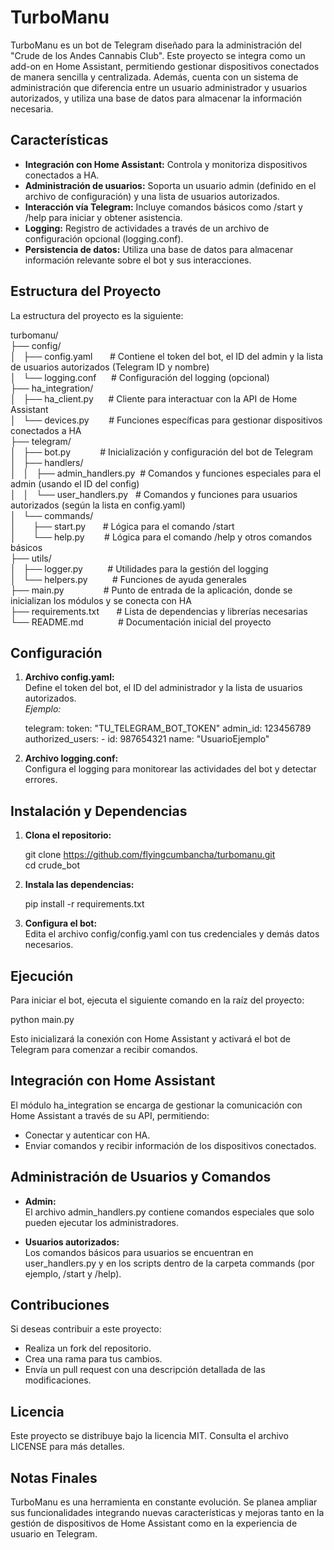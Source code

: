 # TurboManu

TurboManu es un bot de Telegram diseñado para la administración del "Crude de los Andes Cannabis Club". Este proyecto se integra como un add-on en Home Assistant, permitiendo gestionar dispositivos conectados de manera sencilla y centralizada. Además, cuenta con un sistema de administración que diferencia entre un usuario administrador y usuarios autorizados, y utiliza una base de datos para almacenar la información necesaria.

## Características

- **Integración con Home Assistant:** Controla y monitoriza dispositivos conectados a HA.
- **Administración de usuarios:** Soporta un usuario admin (definido en el archivo de configuración) y una lista de usuarios autorizados.
- **Interacción vía Telegram:** Incluye comandos básicos como /start y /help para iniciar y obtener asistencia.
- **Logging:** Registro de actividades a través de un archivo de configuración opcional (logging.conf).
- **Persistencia de datos:** Utiliza una base de datos para almacenar información relevante sobre el bot y sus interacciones.

## Estructura del Proyecto

La estructura del proyecto es la siguiente:

turbomanu/  
├── config/  
│   ├── config.yaml       # Contiene el token del bot, el ID del admin y la lista de usuarios autorizados (Telegram ID y nombre)  
│   └── logging.conf      # Configuración del logging (opcional)  
├── ha_integration/  
│   ├── ha_client.py      # Cliente para interactuar con la API de Home Assistant  
│   └── devices.py        # Funciones específicas para gestionar dispositivos conectados a HA  
├── telegram/  
│   ├── bot.py            # Inicialización y configuración del bot de Telegram  
│   ├── handlers/  
│   │   ├── admin_handlers.py  # Comandos y funciones especiales para el admin (usando el ID del config)  
│   │   └── user_handlers.py   # Comandos y funciones para usuarios autorizados (según la lista en config.yaml)  
│   └── commands/  
│       ├── start.py       # Lógica para el comando /start  
│       └── help.py        # Lógica para el comando /help y otros comandos básicos  
├── utils/  
│   ├── logger.py          # Utilidades para la gestión del logging  
│   └── helpers.py          # Funciones de ayuda generales  
├── main.py                # Punto de entrada de la aplicación, donde se inicializan los módulos y se conecta con HA  
├── requirements.txt       # Lista de dependencias y librerías necesarias  
└── README.md              # Documentación inicial del proyecto

## Configuración

1. **Archivo config.yaml:**  
   Define el token del bot, el ID del administrador y la lista de usuarios autorizados.  
   *Ejemplo:*

   telegram:
     token: "TU_TELEGRAM_BOT_TOKEN"
     admin_id: 123456789
     authorized_users:
       - id: 987654321
         name: "UsuarioEjemplo"

2. **Archivo logging.conf:**  
   Configura el logging para monitorear las actividades del bot y detectar errores.

## Instalación y Dependencias

1. **Clona el repositorio:**

   git clone https://github.com/flyingcumbancha/turbomanu.git  
   cd crude_bot

2. **Instala las dependencias:**

   pip install -r requirements.txt

3. **Configura el bot:**  
   Edita el archivo config/config.yaml con tus credenciales y demás datos necesarios.

## Ejecución

Para iniciar el bot, ejecuta el siguiente comando en la raíz del proyecto:

   python main.py

Esto inicializará la conexión con Home Assistant y activará el bot de Telegram para comenzar a recibir comandos.

## Integración con Home Assistant

El módulo ha_integration se encarga de gestionar la comunicación con Home Assistant a través de su API, permitiendo:
- Conectar y autenticar con HA.
- Enviar comandos y recibir información de los dispositivos conectados.

## Administración de Usuarios y Comandos

- **Admin:**  
  El archivo admin_handlers.py contiene comandos especiales que solo pueden ejecutar los administradores.

- **Usuarios autorizados:**  
  Los comandos básicos para usuarios se encuentran en user_handlers.py y en los scripts dentro de la carpeta commands (por ejemplo, /start y /help).

## Contribuciones

Si deseas contribuir a este proyecto:
- Realiza un fork del repositorio.
- Crea una rama para tus cambios.
- Envía un pull request con una descripción detallada de las modificaciones.

## Licencia

Este proyecto se distribuye bajo la licencia MIT. Consulta el archivo LICENSE para más detalles.

## Notas Finales

TurboManu es una herramienta en constante evolución. Se planea ampliar sus funcionalidades integrando nuevas características y mejoras tanto en la gestión de dispositivos de Home Assistant como en la experiencia de usuario en Telegram.

